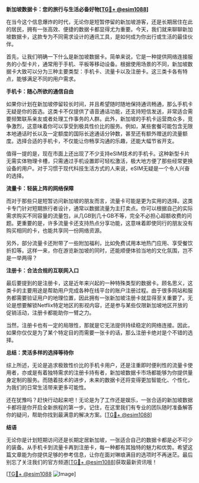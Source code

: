 **新加坡数据卡：您的旅行与生活必备好物[[TG💪+ @esim1088](https://t.me/s/esim1088)]**

在当今这个信息爆炸的时代，无论你是短暂停留的新加坡游客，还是长期居住在此的居民，拥有一张高效、便捷的数据卡都显得尤为重要。今天，我们就来聊聊新加坡数据卡，这款专为不同需求设计的通讯工具，是如何成为你出行或生活的最佳伙伴。

首先，让我们明确一下什么是新加坡数据卡。简单来说，它是一种提供网络连接服务的小型卡片，通常用于手机、平板等移动设备。根据使用场景的不同，新加坡数据卡大致可以分为三种主要类型：手机卡、流量卡以及注册卡。这三类卡各有特点，能够满足不同的用户需求。

**手机卡：随心所欲的通信自由**

如果你计划在新加坡停留较长时间，并且希望随时随地保持通讯畅通，那么手机卡无疑是你的首选。这类卡不仅提供了语音通话功能，还支持短信发送，非常适合需要频繁联系亲友或者处理工作事务的人群。此外，新加坡的手机卡运营商众多，竞争激烈，这意味着你可以享受到极具性价比的服务。例如，某些套餐可能包含无限本地通话时长以及一定额度的国际长途通话分钟数，甚至还有额外赠送的流量额度。选择合适的手机卡，不仅能让你畅享沟通的乐趣，还能大幅节省开支。

值得一提的是，现在市面上还出现了不少支持eSIM技术的手机卡。这种新型卡片无需实体物理卡槽，只需通过手机设置即可轻松激活，极大地方便了那些经常更换设备的用户。对于习惯于现代科技生活方式的人来说，eSIM无疑是一个令人兴奋的选择。

**流量卡：轻装上阵的网络保障**

而对于那些只是短暂访问新加坡的朋友而言，流量卡可能是更为实用的选择。这类卡专门针对短期旅行者设计，通常以数据流量为主打卖点。你可以根据自己的实际需求购买不同容量的流量包，从几GB到几十GB不等，完全不必担心超额收费的问题。更重要的是，许多流量卡还支持热点分享功能，这意味着即使同行的朋友没有购买相同的卡，也能共享同一份网络资源。

另外，部分流量卡还附带了一些附加福利，比如免费试用本地热门应用、享受餐饮折扣等。这样一来，你在游览新加坡的同时，还能顺便体验当地的文化氛围，岂不是一举两得？

**注册卡：合法合规的互联网入口**

最后要提到的是注册卡，这是近年来兴起的一种特殊类型的数据卡。顾名思义，这类卡的主要用途是帮助用户完成各种在线平台的账户注册过程。由于很多网站和服务都需要验证用户的地理位置，因此拥有一张新加坡注册卡就显得至关重要了。无论是想要解锁Netflix特定地区的影视内容，还是参与某些仅限新加坡地区开放的促销活动，注册卡都能助你一臂之力。

当然，注册卡也有一定的局限性，那就是它无法提供持续稳定的网络连接。因此，如果你仅仅是为了某个特定目的而需要一张卡的话，那么注册卡绝对是个不错的选择。

**总结：灵活多样的选择等待你**

综上所述，无论是追求极致性价比的手机卡用户，还是注重即时便利性的流量卡使用者，亦或是有着独特需求的注册卡持有者，新加坡数据卡市场都能够为你提供量身定制的服务。而随着技术的进步，未来的数据卡还将变得更加智能化、个性化，为我们的日常生活带来更多可能性。

还在犹豫吗？赶快行动起来吧！无论是为了工作还是娱乐，一张合适的新加坡数据卡都将是你开启全新旅程的第一步。记住，在这里我们有专业的团队随时准备解答你的疑问，帮助你找到最满意的解决方案。[[TG💪+ @esim1088](https://t.me/s/esim1088)]

**结语**

无论你是计划短期访问还是长期定居新加坡，一张适合自己的数据卡都是必不可少的装备。从手机卡到流量卡再到注册卡，每一种都有其独特的魅力和优势。希望这篇文章能为你提供足够的参考信息，让你在面对琳琅满目的选项时不再迷茫。最后别忘了关注我们的官方频道[[TG💪+ @esim1088](https://t.me/s/esim1088)]获取最新资讯哦！

[[TG💪+ @esim1088](https://t.me/s/esim1088) ![Image](https://i.postimg.cc/4NQfJmqS/Snipaste-2025-05-13-00-14-12.png)]